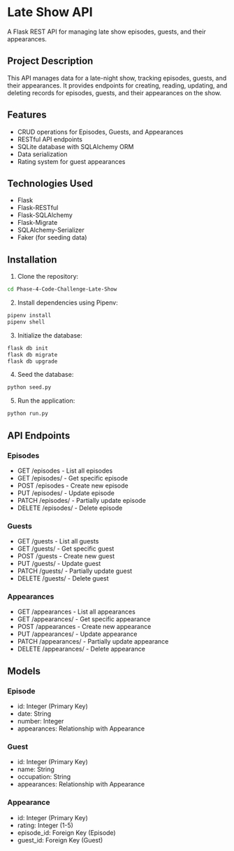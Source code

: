 # Late Show API

A Flask REST API for managing late show episodes, guests, and their appearances.

## Project Description

This API manages data for a late-night show, tracking episodes, guests, and their appearances. It provides endpoints for creating, reading, updating, and deleting records for episodes, guests, and their appearances on the show.

## Features

- CRUD operations for Episodes, Guests, and Appearances
- RESTful API endpoints
- SQLite database with SQLAlchemy ORM
- Data serialization
- Rating system for guest appearances

## Technologies Used

- Flask
- Flask-RESTful
- Flask-SQLAlchemy
- Flask-Migrate
- SQLAlchemy-Serializer
- Faker (for seeding data)

## Installation

1. Clone the repository:
```bash
cd Phase-4-Code-Challenge-Late-Show
```

2. Install dependencies using Pipenv:
```bash
pipenv install
pipenv shell
```

3. Initialize the database:
```bash
flask db init
flask db migrate
flask db upgrade
```

4. Seed the database:
```bash
python seed.py
```

5. Run the application:
```bash
python run.py
```

## API Endpoints

### Episodes
- GET /episodes - List all episodes
- GET /episodes/<id> - Get specific episode
- POST /episodes - Create new episode
- PUT /episodes/<id> - Update episode
- PATCH /episodes/<id> - Partially update episode
- DELETE /episodes/<id> - Delete episode

### Guests
- GET /guests - List all guests
- GET /guests/<id> - Get specific guest
- POST /guests - Create new guest
- PUT /guests/<id> - Update guest
- PATCH /guests/<id> - Partially update guest
- DELETE /guests/<id> - Delete guest

### Appearances
- GET /appearances - List all appearances
- GET /appearances/<id> - Get specific appearance
- POST /appearances - Create new appearance
- PUT /appearances/<id> - Update appearance
- PATCH /appearances/<id> - Partially update appearance
- DELETE /appearances/<id> - Delete appearance

## Models

### Episode
- id: Integer (Primary Key)
- date: String
- number: Integer
- appearances: Relationship with Appearance

### Guest
- id: Integer (Primary Key)
- name: String
- occupation: String
- appearances: Relationship with Appearance

### Appearance
- id: Integer (Primary Key)
- rating: Integer (1-5)
- episode_id: Foreign Key (Episode)
- guest_id: Foreign Key (Guest)
